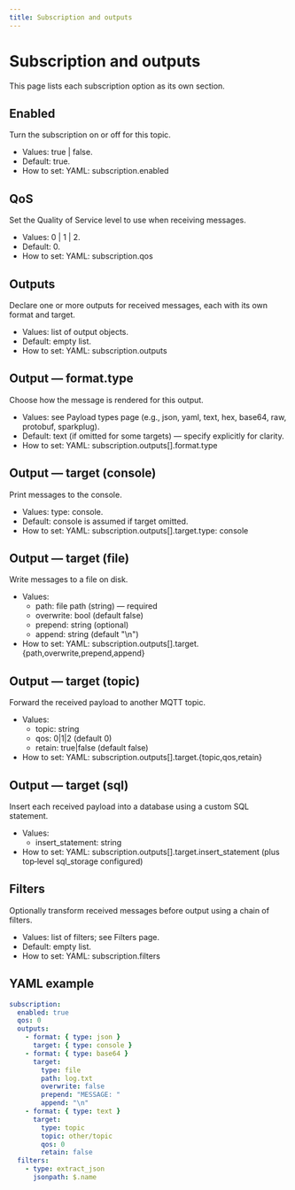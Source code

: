 ```yaml
---
title: Subscription and outputs
---
```


Subscription and outputs
========================

This page lists each subscription option as its own section.

Enabled
-------
Turn the subscription on or off for this topic.
- Values: true | false.
- Default: true.
- How to set: YAML: subscription.enabled

QoS
---
Set the Quality of Service level to use when receiving messages.
- Values: 0 | 1 | 2.
- Default: 0.
- How to set: YAML: subscription.qos

Outputs
-------
Declare one or more outputs for received messages, each with its own format and target.
- Values: list of output objects.
- Default: empty list.
- How to set: YAML: subscription.outputs

Output — format.type
--------------------
Choose how the message is rendered for this output.
- Values: see Payload types page (e.g., json, yaml, text, hex, base64, raw, protobuf, sparkplug).
- Default: text (if omitted for some targets) — specify explicitly for clarity.
- How to set: YAML: subscription.outputs[].format.type

Output — target (console)
-------------------------
Print messages to the console.
- Values: type: console.
- Default: console is assumed if target omitted.
- How to set: YAML: subscription.outputs[].target.type: console

Output — target (file)
----------------------
Write messages to a file on disk.
- Values:
  - path: file path (string) — required
  - overwrite: bool (default false)
  - prepend: string (optional)
  - append: string (default "\n")
- How to set: YAML: subscription.outputs[].target.{path,overwrite,prepend,append}

Output — target (topic)
-----------------------
Forward the received payload to another MQTT topic.
- Values:
  - topic: string
  - qos: 0|1|2 (default 0)
  - retain: true|false (default false)
- How to set: YAML: subscription.outputs[].target.{topic,qos,retain}

Output — target (sql)
---------------------
Insert each received payload into a database using a custom SQL statement.
- Values:
  - insert_statement: string
- How to set: YAML: subscription.outputs[].target.insert_statement (plus top‑level sql_storage configured)

Filters
-------
Optionally transform received messages before output using a chain of filters.
- Values: list of filters; see Filters page.
- Default: empty list.
- How to set: YAML: subscription.filters

YAML example
------------
```yaml
subscription:
  enabled: true
  qos: 0
  outputs:
    - format: { type: json }
      target: { type: console }
    - format: { type: base64 }
      target:
        type: file
        path: log.txt
        overwrite: false
        prepend: "MESSAGE: "
        append: "\n"
    - format: { type: text }
      target:
        type: topic
        topic: other/topic
        qos: 0
        retain: false
  filters:
    - type: extract_json
      jsonpath: $.name
```
